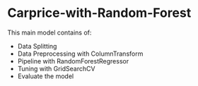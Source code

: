 # Carprice-with-Random-Forest
This main model contains of:
- Data Splitting
- Data Preprocessing with ColumnTransform
- Pipeline with RandomForestRegressor
- Tuning with GridSearchCV
- Evaluate the model
